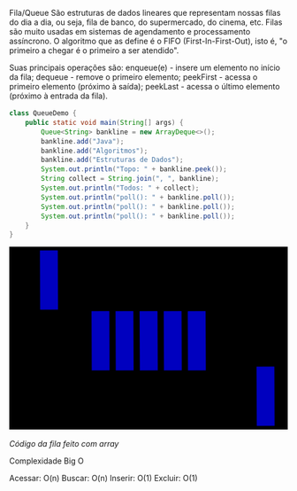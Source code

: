 Fila/Queue São estruturas de dados lineares que representam nossas filas do dia a dia, ou seja, fila de banco, do
supermercado, do cinema, etc. Filas são muito usadas em sistemas de agendamento e processamento assíncrono. O algoritmo
que as define é o FIFO (First-In-First-Out), isto é, "o primeiro a chegar é o primeiro a ser atendido".

Suas principais operações são: enqueue(e) - insere um elemento no início da fila; dequeue - remove o primeiro elemento;
peekFirst - acessa o primeiro elemento (próximo à saída); peekLast - acessa o último elemento (próximo à entrada da
fila).

~~~Java
class QueueDemo {
    public static void main(String[] args) {
        Queue<String> bankline = new ArrayDeque<>();
        bankline.add("Java");
        bankline.add("Algoritmos");
        bankline.add("Estruturas de Dados");
        System.out.println("Topo: " + bankline.peek());
        String collect = String.join(", ", bankline);
        System.out.println("Todos: " + collect);
        System.out.println("poll(): " + bankline.poll());
        System.out.println("poll(): " + bankline.poll());
        System.out.println("poll(): " + bankline.poll());
    }
}
~~~

![img.png](img.png)

*Código da fila feito com array*

Complexidade Big O

Acessar: O(n)
Buscar: O(n)
Inserir: O(1)
Excluir: O(1)